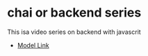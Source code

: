  # chai or backend series

 This isa video series on backend with javascrit

- [Model Link](https://app.eraser.io/workspace/YtPqZ1VogxGy1jzIDkzj?origin=share) 